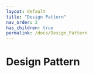 ```yaml
---
layout: default
title: "Design Pattern"
nav_order: 2
has_children: true
permalink: /docs/Design_Pattern
---
```


# Design Pattern